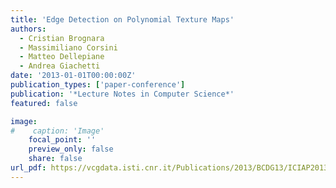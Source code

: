 ```yaml
---
title: 'Edge Detection on Polynomial Texture Maps'
authors:
  - Cristian Brognara
  - Massimiliano Corsini
  - Matteo Dellepiane
  - Andrea Giachetti
date: '2013-01-01T00:00:00Z'
publication_types: ['paper-conference']
publication: '*Lecture Notes in Computer Science*'
featured: false

image:
#    caption: 'Image'
    focal_point: ''
    preview_only: false
    share: false
url_pdf: https://vcgdata.isti.cnr.it/Publications/2013/BCDG13/ICIAP2013_ptmedgedetection_cameraready.pdf
---
```


